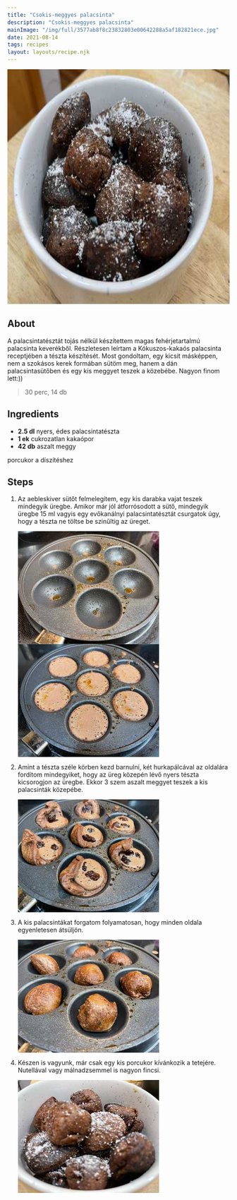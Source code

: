 ```yaml
---
title: "Csokis-meggyes palacsinta"
description: "Csokis-meggyes palacsinta"
mainImage: "/img/full/3577ab8f8c23832803e00642288a5af182821ece.jpg"
date: 2021-08-14
tags: recipes
layout: layouts/recipe.njk
---
```

                            
<p align="center"><a href="https://cookpad.com/hu/receptek/15384872-csokis-meggyes-palacsinta" rel="Recipe source page"><img width="751" height="532" src="/img/full/3577ab8f8c23832803e00642288a5af182821ece.jpg"/></a></p>

## About
<p class="mb-sm">A palacsintatésztát tojás nélkül készítettem magas fehérjetartalmú palacsinta keverékből. Részletesen leírtam a Kókuszos-kakaós palacsinta receptjében a tészta készítését. Most gondoltam, egy kicsit másképpen, nem a szokásos kerek formában sütöm meg, hanem a dán palacsintasütőben és egy kis meggyet teszek a közebébe. Nagyon finom lett:)) </p>

> 30 perc, 14 db 

## Ingredients
* **2.5 dl** nyers, édes palacsintatészta
* **1 ek** cukrozatlan kakaópor
* **42 db** aszalt meggy

porcukor a díszítéshez

## Steps

1. Az aebleskiver sütőt felmelegítem, egy kis darabka vajat teszek mindegyik üregbe. Amikor már jól átforrósodott a sütő, mindegyik üregbe 15 ml vagyis egy evőkanálnyi palacsintatésztát csurgatok úgy, hogy a tészta ne töltse be szinűltig az üreget.
 
    <p><img width="320" height="256" align="left" src="/img/full/11211c120bf51288937aca79d082792a84827744.jpg"/></p><p><img width="320" height="256" align="left" src="/img/full/1140f8ba139960a7de718343f9b1c677b4215646.jpg"/></p><div style="clear: both"/>

2. Amint a tészta széle körben kezd barnulni, két hurkapálcával az oldalára fordítom mindegyiket, hogy az üreg közepén lévő nyers tészta kicsorogjon az üregbe. Ekkor 3 szem aszalt meggyet teszek a kis palacsinták közepébe.
 
    <p><img width="320" height="256" align="left" src="/img/full/fc43e84b1a3f14719cb76043ff6fe42e47fcb295.jpg"/></p><div style="clear: both"/>

3. A kis palacsintákat forgatom folyamatosan, hogy minden oldala egyenletesen átsüljön.
 
    <p><img width="320" height="256" align="left" src="/img/full/c7b5b38bc2e6fa63d0a65d92844bea7909754301.jpg"/></p><div style="clear: both"/>

4. Készen is vagyunk, már csak egy kis porcukor kívánkozik a tetejére. Nutellával vagy málnadzsemmel is nagyon fincsi.
 
    <p><img width="320" height="256" align="left" src="/img/full/f4d3e8b39cc17625ea0165e6549546feb54085b8.jpg"/></p><div style="clear: both"/>

